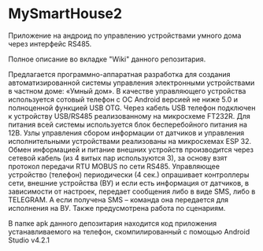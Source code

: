 # MySmartHouse2
Приложение на андроид по управлению устройствами умного дома через интерфейс RS485.

Полное описание во вкладке "Wiki" данного репозитария.

Предлагается программно-аппаратная разработка для создания автоматизированной
системы управления электронными устройствами в частном доме: «Умный дом».
В качестве управляющего устройства используется сотовый телефон с ОС Android 
версией не ниже 5.0 и полноценной функцией USB OTG.
Через кабель USB телефон подключен к устройству USB/RS485 
реализованному на микросхеме FT232R.
Для питания всей системы используется блок бесперебойного питания на 12В.
Узлы управления сбором информации от датчиков и управления исполнительными 
устройствами реализованы на микросхемах ESP 32.
Обмен информацией и питание внешних устройств производится через сетевой кабель 
(из 4 витых пар используются 3), за основу взят протокол передачи RTU MOBUS по сети  RS485.
Управляющее устройство (телефон) периодически (4 сек.) опрашивает контроллеры сети,
внешние устройства (ВУ) и если есть информация от датчиков, в зависимости от настроек, 
передает сообщения либо в виде SMS, либо в TELEGRAM. 
А если получена SMS – команда она передается для исполнения на ВУ.
Также предусмотрена работа по сценариям.

В папке apk данного депозитария находится код приложения устанавливаемого на телефон,
скомпилированный с помощью Android Studio v4.2.1
